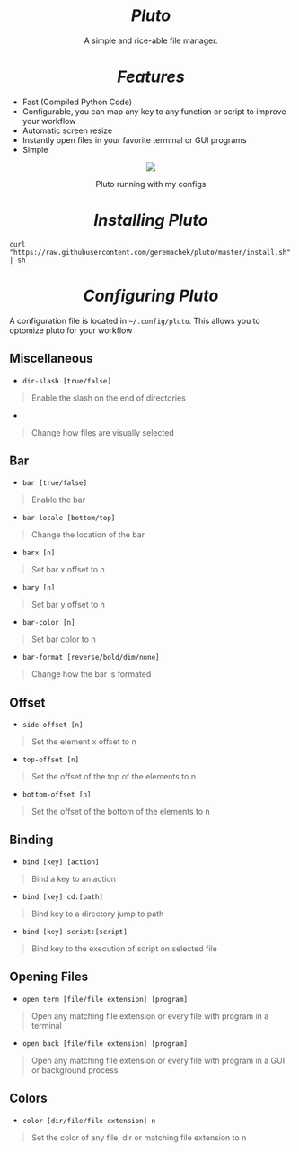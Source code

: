 <h1 align="center"><i>Pluto</i></h1>
 
<p align="center">A simple and rice-able file manager.</center>

<h1 align="center"><i>Features</i></h1>

* Fast (Compiled Python Code)
* Configurable, you can map any key to any function or script to improve your workflow
* Automatic screen resize
* Instantly open files in your favorite terminal or GUI programs
* Simple

<center>
<a href="https://asciinema.org/a/224295" target="_blank"><img src="https://asciinema.org/a/224295.svg" /></a>
</center>

<p align="center">Pluto running with my configs</p>

<h1 align="center"><i>Installing Pluto</i></h1>

```shell
curl "https://raw.githubusercontent.com/geremachek/pluto/master/install.sh" | sh
```

<h1 align="center"><i>Configuring Pluto</i></h1>

A configuration file is located in ```~/.config/pluto```. This allows you to optomize pluto for your workflow

## Miscellaneous

* ```dir-slash [true/false]```
> Enable the slash on the end of directories
* ```select-type [reverse/bold/dim]
> Change how files are visually selected

## Bar

* ```bar [true/false]```
> Enable the bar
* ```bar-locale [bottom/top]```
> Change the location of the bar
* ```barx [n]```
> Set bar x offset to n
* ```bary [n]```
> Set bar y offset to n
* ```bar-color [n]```
> Set bar color to n
* ```bar-format [reverse/bold/dim/none]```
> Change how the bar is formated

## Offset

* ```side-offset [n]```
> Set the element x offset to n
* ```top-offset [n]```
> Set the offset of the top of the elements to n
* ```bottom-offset [n]```
> Set the offset of the bottom of the elements to n

## Binding

* ```bind [key] [action]```
> Bind a key to an action
* ```bind [key] cd:[path]```
> Bind key to a directory jump to path
* ```bind [key] script:[script]```
> Bind key to the execution of script on selected file

## Opening Files

* ```open term [file/file extension] [program]```
> Open any matching file extension or every file with program in a terminal
* ```open back [file/file extension] [program]```
> Open any matching file extension or every file with program in a GUI or background process

## Colors

* ```color [dir/file/file extension] n```
> Set the color of any file, dir or matching file extension to n
